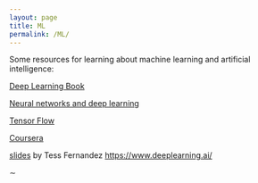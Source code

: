 ```yaml
---
layout: page
title: ML
permalink: /ML/
---
```

Some resources for learning about machine learning and artificial intelligence:

[Deep Learning Book](http://www.deeplearningbook.org/)

[Neural networks and deep learning](http://neuralnetworksanddeeplearning.com/)

[Tensor Flow](https://www.tensorflow.org/get_started/eager)

[Coursera](https://www.coursera.org/specializations/deep-learning)

[slides](https://www.slideshare.net/TessFerrandez/notes-from-coursera-deep-learning-courses-by-andrew-ng) by Tess Fernandez
https://www.deeplearning.ai/

$\sim$
